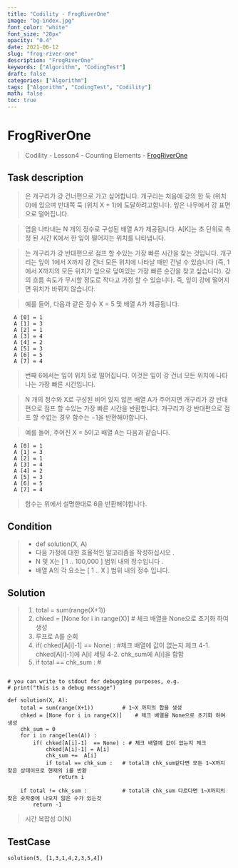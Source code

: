 ```yaml
---
title: "Codility - FrogRiverOne"
image: "bg-index.jpg"
font_color: "white"
font_size: "28px"
opacity: "0.4"
date: 2021-06-12
slug: "frog-river-one"
description: "FrogRiverOne"
keywords: ["Algorithm", "CodingTest"]
draft: false
categories: ["Algorithm"]
tags: ["Algorithm", "CodingTest", "Codility"]
math: false
toc: true
---
```


# FrogRiverOne

> Codility - Lesson4 - Counting Elements - <a href="https://app.codility.com/programmers/lessons/4-counting_elements/frog_river_one/">FrogRiverOne</a>


## Task description

> 은 개구리가 강 건너편으로 가고 싶어합니다. 개구리는 처음에 강의 한 둑 (위치 0)에 있으며 반대쪽 둑 (위치 X + 1)에 도달하려고합니다. 잎은 나무에서 강 표면으로 떨어집니다.

> 엽을 나타내는 N 개의 정수로 구성된 배열 A가 제공됩니다. A[K]는 초 단위로 측정 된 시간 K에서 한 잎이 떨어지는 위치를 나타냅니다.

> 는 개구리가 강 반대편으로 점프 할 수있는 가장 빠른 시간을 찾는 것입니다. 개구리는 잎이 1에서 X까지 강 건너 모든 위치에 나타날 때만 건널 수 있습니다 (즉, 1에서 X까지의 모든 위치가 잎으로 덮여있는 가장 빠른 순간을 찾고 싶습니다). 강의 흐름 속도가 무시할 정도로 작다고 가정 할 수 있습니다. 즉, 잎이 강에 떨어지면 위치가 바뀌지 않습니다.

> 예를 들어, 다음과 같은 정수 X = 5 및 배열 A가 제공됩니다.
```
  A [0] = 1
  A [1] = 3
  A [2] = 1
  A [3] = 4
  A [4] = 2
  A [5] = 3
  A [6] = 5
  A [7] = 4
```

> 번째 6에서는 잎이 위치 5로 떨어집니다. 이것은 잎이 강 건너 모든 위치에 나타나는 가장 빠른 시간입니다.

> N 개의 정수와 X로 구성된 비어 있지 않은 배열 A가 주어지면 개구리가 강 반대편으로 점프 할 수있는 가장 빠른 시간을 반환합니다.
개구리가 강 반대편으로 점프 할 수없는 경우 함수는 −1을 반환해야합니다.

> 예를 들어, 주어진 X = 5이고 배열 A는 다음과 같습니다.

```
  A [0] = 1
  A [1] = 3
  A [2] = 1
  A [3] = 4
  A [4] = 2
  A [5] = 3
  A [6] = 5
  A [7] = 4
```

> 함수는 위에서 설명한대로 6을 반환해야합니다.



## Condition
> - def solution(X, A)
> - 다음 가정에 대한 효율적인 알고리즘을 작성하십시오 .
> - N 및 X는 [ 1 .. 100,000 ] 범위 내의 정수입니다 .
> - 배열 A의 각 요소는 [ 1 .. X ] 범위 내의 정수 입니다.


## Solution 
> 1. total = sum(range(X+1)) 			
> 2. chked = [None for i in range(X)] 	# 체크 배열을 None으로 초기화 하여 생성
> 3. 루프로 A를 순회
> 4.  if( chked[A[i]-1]  == None) : #체크 배열에 값이 없는지 체크
> 4-1. chked[A[i]-1]에 A[i] 세팅
> 4-2. chk_sum에 A[i]을 합함
> 5. if total == chk_sum :  #



```

# you can write to stdout for debugging purposes, e.g.
# print("this is a debug message")

def solution(X, A):
    total = sum(range(X+1))			# 1~X 까지의 합을 생성
    chked = [None for i in range(X)] 	# 체크 배열을 None으로 초기화 하여 생성
    chk_sum = 0
    for i in range(len(A)) :
        if( chked[A[i]-1]  == None) : # 체크 배열에 값이 없는지 체크
            chked[A[i]-1] = A[i]
            chk_sum +=  A[i]
            if total == chk_sum : 	# total과 chk_sum같다면 모든 1~X까지 찾은 상태이므로 현재의 i를 반환
                return i
        
    if total != chk_sum :			# total과 chk_sum 다르다면 1~X까지의 찾은 숫자중에 나오지 않은 수가 있는것 
        return -1
```

> 시간 복잡성 O(N)



## TestCase
```
solution(5, [1,3,1,4,2,3,5,4])
```
